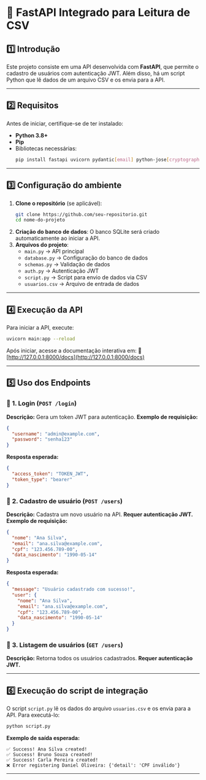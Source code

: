# 📌 FastAPI Integrado para Leitura de CSV

## 1️⃣ Introdução
Este projeto consiste em uma API desenvolvida com **FastAPI**, que permite o cadastro de usuários com autenticação JWT. Além disso, há um script Python que lê dados de um arquivo CSV e os envia para a API.

---
## 2️⃣ Requisitos
Antes de iniciar, certifique-se de ter instalado:
- **Python 3.8+**
- **Pip**
- Bibliotecas necessárias:
  ```bash
  pip install fastapi uvicorn pydantic[email] python-jose[cryptography] passlib[bcrypt] sqlalchemy requests
  ```

---
## 3️⃣ Configuração do ambiente
1. **Clone o repositório** (se aplicável):
   ```bash
   git clone https://github.com/seu-repositorio.git
   cd nome-do-projeto
   ```
2. **Criação do banco de dados**: O banco SQLite será criado automaticamente ao iniciar a API.
3. **Arquivos do projeto**:
   - `main.py` → API principal
   - `database.py` → Configuração do banco de dados
   - `schemas.py` → Validação de dados
   - `auth.py` → Autenticação JWT
   - `script.py` → Script para envio de dados via CSV
   - `usuarios.csv` → Arquivo de entrada de dados

---
## 4️⃣ Execução da API
Para iniciar a API, execute:
```bash
uvicorn main:app --reload
```
Após iniciar, acesse a documentação interativa em:
🔗 [http://127.0.0.1:8000/docs](http://127.0.0.1:8000/docs)

---
## 5️⃣ Uso dos Endpoints
### 🔹 **1. Login (`POST /login`)**
**Descrição:** Gera um token JWT para autenticação.
**Exemplo de requisição:**
```json
{
  "username": "admin@example.com",
  "password": "senha123"
}
```
**Resposta esperada:**
```json
{
  "access_token": "TOKEN_JWT",
  "token_type": "bearer"
}
```

### 🔹 **2. Cadastro de usuário (`POST /users`)**
**Descrição:** Cadastra um novo usuário na API.
**Requer autenticação JWT.**
**Exemplo de requisição:**
```json
{
  "nome": "Ana Silva",
  "email": "ana.silva@example.com",
  "cpf": "123.456.789-00",
  "data_nascimento": "1990-05-14"
}
```
**Resposta esperada:**
```json
{
  "message": "Usuário cadastrado com sucesso!",
  "user": {
    "nome": "Ana Silva",
    "email": "ana.silva@example.com",
    "cpf": "123.456.789-00",
    "data_nascimento": "1990-05-14"
  }
}
```

### 🔹 **3. Listagem de usuários (`GET /users`)**
**Descrição:** Retorna todos os usuários cadastrados.
**Requer autenticação JWT.**

---
## 6️⃣ Execução do script de integração
O script `script.py` lê os dados do arquivo `usuarios.csv` e os envia para a API. Para executá-lo:
```bash
python script.py
```

**Exemplo de saída esperada:**
```
✅ Success! Ana Silva created!
✅ Success! Bruno Souza created!
✅ Success! Carla Pereira created!
❌ Error registering Daniel Oliveira: {'detail': 'CPF inválido'}
```

---

